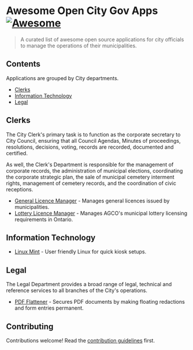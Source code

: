 # Awesome Open City Gov Apps [![Awesome](https://awesome.re/badge.svg)](https://awesome.re)

> A curated list of awesome open source applications for city officials to manage the operations of their municipalities.

## Contents

Applications are grouped by City departments.

- [Clerks](#clerks)
- [Information Technology](#information-technology)
- [Legal](#legal)

## Clerks

The City Clerk's primary task is to function as the corporate secretary to City Council, ensuring that all Council Agendas, Minutes of proceedings, resolutions, decisions, voting, records are recorded, documented and certified.

As well, the Clerk's Department is responsible for the management of corporate records, the administration of municipal elections, coordinating the corporate strategic plan, the sale of municipal cemetery interment rights, management of cemetery records, and the coordination of civic receptions.

- [General Licence Manager](https://github.com/cityssm/general-licence-manager) - Manages general licences issued by municipalities.
- [Lottery Licence Manager](https://github.com/cityssm/lottery-licence-manager) - Manages AGCO's municipal lottery licensing requirements in Ontario.

## Information Technology

- [Linux Mint](https://linuxmint.com/) - User friendly Linux for quick kiosk setups.

## Legal

The Legal Department provides a broad range of legal, technical and reference services to all branches of the City's operations.

- [PDF Flattener](https://github.com/cityssm/pdfFlattener) - Secures PDF documents by making floating redactions and form entries permanent.

## Contributing

Contributions welcome! Read the [contribution guidelines](contributing.md) first.
